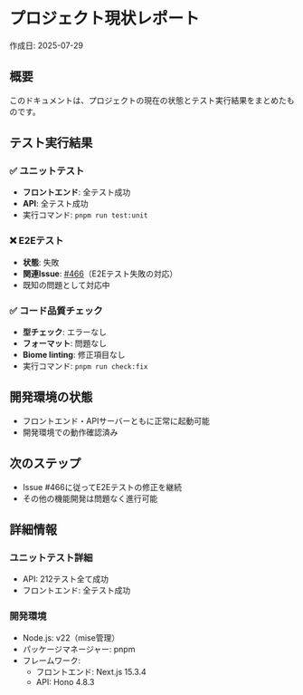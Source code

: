 # プロジェクト現状レポート

作成日: 2025-07-29

## 概要
このドキュメントは、プロジェクトの現在の状態とテスト実行結果をまとめたものです。

## テスト実行結果

### ✅ ユニットテスト
- **フロントエンド**: 全テスト成功
- **API**: 全テスト成功
- 実行コマンド: `pnpm run test:unit`

### ❌ E2Eテスト
- **状態**: 失敗
- **関連Issue**: [#466](https://github.com/ryosuke-horie/saifuu/issues/466)（E2Eテスト失敗の対応）
- 既知の問題として対応中

### ✅ コード品質チェック
- **型チェック**: エラーなし
- **フォーマット**: 問題なし
- **Biome linting**: 修正項目なし
- 実行コマンド: `pnpm run check:fix`

## 開発環境の状態
- フロントエンド・APIサーバーともに正常に起動可能
- 開発環境での動作確認済み

## 次のステップ
- Issue #466に従ってE2Eテストの修正を継続
- その他の機能開発は問題なく進行可能

## 詳細情報

### ユニットテスト詳細
- API: 212テスト全て成功
- フロントエンド: 全テスト成功

### 開発環境
- Node.js: v22（mise管理）
- パッケージマネージャー: pnpm
- フレームワーク:
  - フロントエンド: Next.js 15.3.4
  - API: Hono 4.8.3